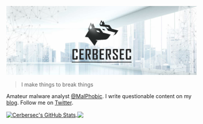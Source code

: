 [![header](https://github.com/Cerbersec/Cerbersec/raw/main/assets/banner.png)](https://cerbersec.com)

> I make things to break things

Amateur malware analyst [@MalPhobic](https://github.com/MalPhobic). I write questionable content on my [blog](https://cerbersec.com). Follow me on [Twitter](https://twitter.com/cerbersec).

<a href="https://cerbersec.com">
  <img align="center" src="https://github-readme-stats.vercel.app/api?username=cerbersec&count_private=true&show_icons=true&line_height=33&theme=tokyonight" alt="Cerbersec's GitHub Stats" />
</a>
<a href="https://cerbersec.com">
  <img align="center" src="https://github-readme-stats.vercel.app/api/top-langs/?username=cerbersec&langs_count=4&line_height=35&theme=tokyonight" />
</a>
